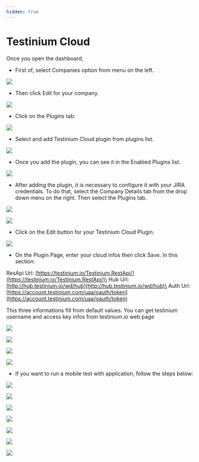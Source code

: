 ```yaml
---
hidden: true
---
```


# Testinium Cloud

Once you open the dashboard,

* First of, select Companies option from menu on the left.

![](<../../.gitbook/assets/2 (2)>)

* Then click Edit for your company.

![](../../.gitbook/assets/3)

* Click on the Plugins tab.

![](../../.gitbook/assets/4)

* Select and add Testinium Cloud plugin from plugins list.

![](<../../.gitbook/assets/5 (5)>)

* Once you add the plugin, you can see it in the Enabled Plugins list.

![](<../../.gitbook/assets/6 (5)>)

* After adding the plugin, it is necessary to configure it with your JIRA credentials. To do that, select the Company Details tab from the drop down menu on the right. Then select the Plugins tab.

![](<../../.gitbook/assets/7 (2)>)

![](<../../.gitbook/assets/8 (3)>)

* Click on the Edit button for your Testinium Cloud Plugin.

![](<../../.gitbook/assets/9 (1)>)

* On the Plugin Page, enter your cloud infos then click Save. In this section:

ResApi Url: [https://testinium.io/Testinium.RestApi/](https://testinium.io/Testinium.RestApi/)\
Hub Url: [http://hub.testinium.io/wd/hub](http://hub.testinium.io/wd/hub)\
Auth Url: [https://account.testinium.com/uaa/oauth/token](https://account.testinium.com/uaa/oauth/token)

This three informations fill from default values. You can get testinium username and access key infos from testinium.io web page

![](<../../.gitbook/assets/10 (1)>)

![](<../../.gitbook/assets/11 (1)>)

![](<../../.gitbook/assets/12 (2)>)

![](<../../.gitbook/assets/13 (2)>)

* If you want to run a mobile test with application, follow the steps below:

![](<../../.gitbook/assets/14 (2)>)

![](../../.gitbook/assets/15)

![](../../.gitbook/assets/16)

![](<../../.gitbook/assets/17 (1)>)

![](<../../.gitbook/assets/18 (1)>)

![](../../.gitbook/assets/19)

![](../../.gitbook/assets/20)
